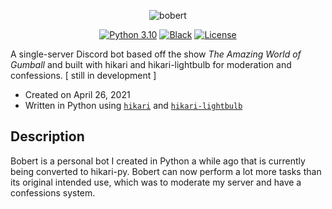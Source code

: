 <div align="center">

![bobert](https://cdn.discordapp.com/attachments/993567969839960135/994074769127387237/bobert.png)
  
</div>

<div align="center">

[![Python 3.10](https://img.shields.io/badge/python-3.10-blue.svg)](https://www.python.org/downloads/release/python-390/)
[![Black](https://img.shields.io/badge/code%20style-black-000000.svg)](https://pypi.org/project/black)
[![License](https://img.shields.io/github/license/st1xkz/bobert)](https://github.com/st1xkz/bobert/blob/main/LICENSE)

</div>

A single-server Discord bot based off the show *The Amazing World of Gumball* and built with hikari and hikari-lightbulb for moderation and confessions. [ still in development ]

 - Created on April 26, 2021
 - Written in Python using [`hikari`](https://github.com/hikari-py/hikari) and [`hikari-lightbulb`](https://github.com/tandemdude/hikari-lightbulb)
 
## Description

Bobert is a personal bot I created in Python a while ago that is currently being converted to hikari-py. Bobert can now perform a lot more tasks than its original intended use, which was to moderate my server and have a confessions system.
